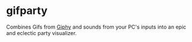 # gifparty

Combines Gifs from [Giphy](http://giphy.com) and sounds from your PC's inputs into an
epic and eclectic party visualizer.